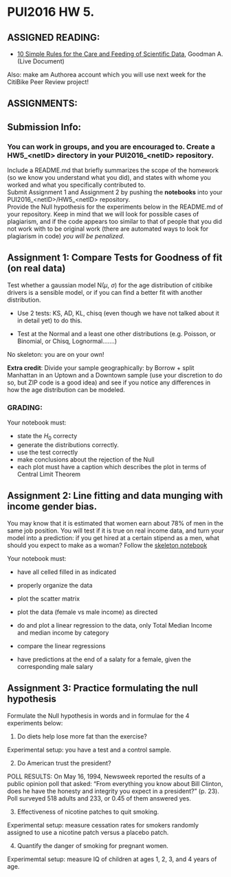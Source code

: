 # PUI2016 HW 5.

## ASSIGNED READING:

- [10 Simple Rules for the Care and Feeding of Scientific Data](https://www.authorea.com/users/3/articles/3410/_show_article), Goodman A. (Live Document)

Also: make am Authorea account which you will use next week for the CitiBike Peer Review project!

## ASSIGNMENTS:

## Submission Info:
### You can work in groups, and you are encouraged to. Create a HW5\_\<netID> directory in your PUI2016\_\<netID> repository. 
Include a README.md that briefly summarizes the scope of the homework (so we know you understand what you did), and states with whome you worked and what you specifically contributed to.  
Submit Assignment 1 and Assignment 2  by pushing the **notebooks** into your PUI2016\_\<netID>/HW5\_\<netID>  repository.  
Provide the Null hypothesis for the experiments below in the README.md of your repository.
Keep in mind that we will look for possible cases of plagiarism, and if the code appears too similar to that of people that 
you did not work with to be original work (there are automated ways to look for plagiarism in code) *you will be penalized*. 


## Assignment 1: Compare Tests for Goodness of fit (on real data)
Test whether a gaussian model N($\mu$, $\sigma$) for the age distribution of citibike drivers is a sensible model, 
or if you can find a better fit with another distribution. 

- Use 2 tests: KS, AD, KL, chisq (even though we have not talked about it in detail yet) to do this. 

- Test at the Normal and a least one other distributions (e.g. Poisson, or Binomial, or Chisq, Lognormal.......)

No skeleton: you are on your own!


__Extra credit__: Divide your sample geographically: 
by Borrow + split Manhattan in an Uptown and a Downtown sample (use your discretion to do so, but ZIP code is a good idea) 
and see if you notice any differences in how the age distribution can be modeled. 


### GRADING: 

Your notebook must: 
- state the $H_0$ correcty
- generate the distributions correctly.
- use the test correctly
- make conclusions about the rejection of the Null
- each plot must have a caption which describes the plot in terms of Central Limit Theorem

## Assignment 2: Line fitting and data munging with income gender bias.

You may know that it is estimated that women earn about 78% of men in the same job position.
You will test if it is true on real income data, and turn your model into a prediction: 
if you get hired at a certain stipend as a men, what should you expect to make as a woman? 
Follow the [skeleton notebook](https://github.com/fedhere/PUI2016_fb55/blob/master/HW5_fb55/genderIncomeBias.ipynb)

Your notebook must: 
- have all celled filled in as indicated

- properly organize the data

- plot the scatter matrix

- plot the data (female vs male income) as directed

- do and plot a linear regression to the data, only Total Median Income and median income by category

- compare the linear regressions

- have predictions at the end of a salaty for a female, given the corresponding male salary

## Assignment 3: Practice formulating the null hypothesis 

Formulate the Null hypothesis in words and in formulae for the 4 experiments below:


1. Do diets help lose more fat than the exercise? 

Experimental setup: you have a test and a control sample.

2. Do American trust the president?

POLL RESULTS: On May 16, 1994, Newsweek reported the results of a public opinion poll that asked: “From everything you know about Bill Clinton, does he have the honesty and integrity you expect in a president?” (p. 23).
Poll surveyed 518 adults and 233, or 0.45 of them answered yes.

3. Effectiveness of nicotine patches to quit smoking. 

Experimental setup: measure cessation rates for smokers randomly assigned to use a nicotine patch versus a placebo patch.

4. Quantify the danger of smoking for pregnant women. 

Experimemtal setup: measure IQ of children at ages 1, 2, 3, and 4 years of age.
